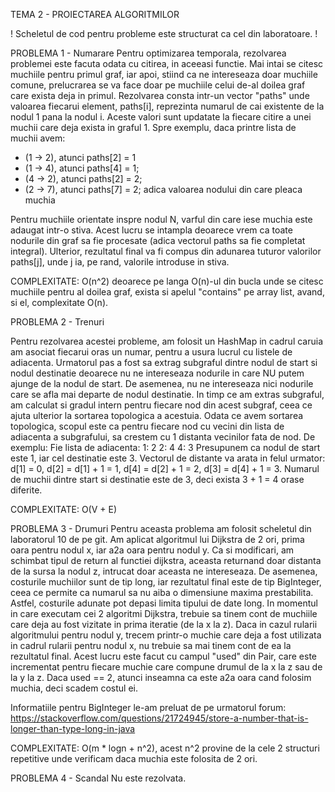 TEMA 2 - PROIECTAREA ALGORITMILOR

! Scheletul de cod pentru probleme este structurat ca cel din laboratoare. !

PROBLEMA 1 - Numarare
Pentru optimizarea temporala, rezolvarea problemei este facuta odata cu citirea, in aceeasi functie. Mai intai se citesc
muchiile pentru primul graf, iar apoi, stiind ca ne intereseaza doar muchiile comune, prelucrarea se va face doar pe
muchiile celui de-al doilea graf care exista deja in primul.
Rezolvarea consta intr-un vector "paths" unde valoarea fiecarui element, paths[i], reprezinta numarul de cai existente 
de la nodul 1 pana la nodul i. Aceste valori sunt updatate la fiecare citire a unei muchii care deja exista in graful 1.
Spre exemplu, daca printre lista de muchii avem:

- (1 -> 2), atunci paths[2] = 1
- (1 -> 4), atunci paths[4] = 1;
- (4 -> 2), atunci paths[2] = 2;
- (2 -> 7), atunci paths[7] = 2; adica valoarea nodului din care pleaca muchia

Pentru muchiile orientate inspre nodul N, varful din care iese muchia este adaugat intr-o stiva. Acest lucru se intampla
deoarece vrem ca toate nodurile din graf sa fie procesate (adica vectorul paths sa fie completat integral). Ulterior,
rezultatul final va fi compus din adunarea tuturor valorilor paths[j], unde j ia, pe rand, valorile introduse in stiva.

COMPLEXITATE: O(n^2) deoarece pe langa O(n)-ul din bucla unde se citesc muchiile pentru al doilea graf, exista si apelul
"contains" pe array list, avand, si el, complexitate O(n).



PROBLEMA 2 - Trenuri

Pentru rezolvarea acestei probleme, am folosit un HashMap in cadrul caruia am asociat fiecarui oras un numar, pentru a
usura lucrul cu listele de adiacenta. Urmatorul pas a fost sa extrag subgraful dintre nodul de start si nodul destinatie
deoarece nu ne intereseaza nodurile in care NU putem ajunge de la nodul de start. De asemenea, nu ne intereseaza nici
nodurile care se afla mai departe de nodul destinatie. In timp ce am extras subgraful, am calculat si gradul intern
pentru fiecare nod din acest subgraf, ceea ce ajuta ulterior la sortarea topologica a acestuia. Odata ce avem sortarea
topologica, scopul este ca pentru fiecare nod cu vecini din lista de adiacenta a subgrafului, sa crestem cu 1 distanta
vecinilor fata de nod. De exemplu:
Fie lista de adiacenta:
1: 2
2: 4
4: 3
Presupunem ca nodul de start este 1, iar cel destinatie este 3. Vectorul de distante va arata in felul urmator:
d[1] = 0, d[2] = d[1] + 1 = 1, d[4] = d[2] + 1 = 2, d[3] = d[4] + 1 = 3.
Numarul de muchii dintre start si destinatie este de 3, deci exista 3 + 1 = 4 orase diferite.

COMPLEXITATE: O(V + E)


PROBLEMA 3 - Drumuri
Pentru aceasta problema am folosit scheletul din laboratorul 10 de pe git.
Am aplicat algoritmul lui Dijkstra de 2 ori, prima oara pentru nodul x, iar a2a oara pentru nodul y. Ca si modificari,
am schimbat tipul de return al functiei dijkstra, aceasta returnand doar distanta de la sursa la nodul z, intrucat doar
aceasta ne intereseaza. De asemenea, costurile muchiilor sunt de tip long, iar rezultatul final este de tip BigInteger,
ceea ce permite ca numarul sa nu aiba o dimensiune maxima prestabilita. Astfel, costurile adunate pot depasi limita
tipului de date long.
In momentul in care executam cei 2 algoritmi Dijkstra, trebuie sa tinem cont de muchiile care deja au fost vizitate in
prima iteratie (de la x la z). Daca in cazul rularii algoritmului pentru nodul y, trecem printr-o muchie care deja a
fost utilizata in cadrul rularii pentru nodul x, nu trebuie sa mai tinem cont de ea la rezultatul final. Acest lucru
este facut cu campul "used" din Pair, care este incrementat pentru fiecare muchie care compune drumul de la x la z sau
de la y la z. Daca used == 2, atunci inseamna ca este a2a oara cand folosim muchia, deci scadem costul ei.

Informatiile pentru BigInteger le-am preluat de pe urmatorul forum:
https://stackoverflow.com/questions/21724945/store-a-number-that-is-longer-than-type-long-in-java

COMPLEXITATE: O(m * logn + n^2), acest n^2 provine de la cele 2 structuri repetitive unde verificam daca muchia este
folosita de 2 ori.


PROBLEMA 4 - Scandal
Nu este rezolvata.

